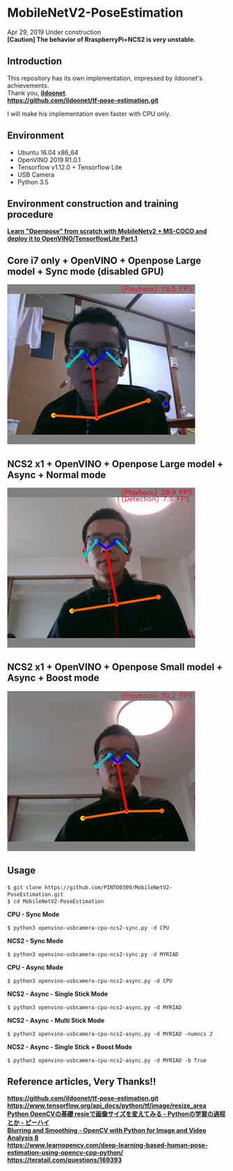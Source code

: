# MobileNetV2-PoseEstimation

Apr 29, 2019 Under construction  
**[Caution] The behavior of RraspberryPi+NCS2 is very unstable.**

## Introduction
This repository has its own implementation, impressed by ildoonet's achievements.  
Thank you, **[ildoonet](https://github.com/ildoonet)**.  
**https://github.com/ildoonet/tf-pose-estimation.git**  
  
I will make his implementation even faster with CPU only.  

## Environment
- Ubuntu 16.04 x86_64
- OpenVINO 2019 R1.0.1
- Tensorflow v1.12.0 + Tensorflow Lite
- USB Camera
- Python 3.5

## Environment construction and training procedure
**[Learn "Openpose" from scratch with MobileNetv2 + MS-COCO and deploy it to OpenVINO/TensorflowLite Part.1](https://qiita.com/PINTO/items/2316882e18715c6f138c)**  

## Core i7 only + OpenVINO + Openpose Large model + Sync mode (disabled GPU)
![01](media/01.gif)  
## NCS2 x1 + OpenVINO + Openpose Large model + Async + Normal mode
![02](media/02.gif)  
## NCS2 x1 + OpenVINO + Openpose Small model + Async + Boost mode
![03](media/03.gif)  

## Usage
```console
$ git clone https://github.com/PINTO0309/MobileNetV2-PoseEstimation.git
$ cd MobileNetV2-PoseEstimation
```
**CPU - Sync Mode**  
```console
$ python3 openvino-usbcamera-cpu-ncs2-sync.py -d CPU
```
**NCS2 - Sync Mode**  
```console
$ python3 openvino-usbcamera-cpu-ncs2-sync.py -d MYRIAD
```
  
**CPU - Async Mode**  
```console
$ python3 openvino-usbcamera-cpu-ncs2-async.py -d CPU
```
**NCS2 - Async - Single Stick Mode**  
```console
$ python3 openvino-usbcamera-cpu-ncs2-async.py -d MYRIAD
```
**NCS2 - Async - Multi Stick Mode**  
```console
$ python3 openvino-usbcamera-cpu-ncs2-async.py -d MYRIAD -numncs 2
```
**NCS2 - Async - Single Stick + Boost Mode**  
```console
$ python3 openvino-usbcamera-cpu-ncs2-async.py -d MYRIAD -b True
```
## Reference articles, Very Thanks!!
**https://github.com/ildoonet/tf-pose-estimation.git**  
**https://www.tensorflow.org/api_docs/python/tf/image/resize_area**  
**[Python OpenCVの基礎 resieで画像サイズを変えてみる - Pythonの学習の過程とか - ピーハイ](http://peaceandhilightandpython.hatenablog.com/entry/2016/01/09/214333)**  
**[Blurring and Smoothing - OpenCV with Python for Image and Video Analysis 8](https://youtu.be/sARklx6sgDk?t=228)**  
**https://www.learnopencv.com/deep-learning-based-human-pose-estimation-using-opencv-cpp-python/**  
**https://teratail.com/questions/169393**  
